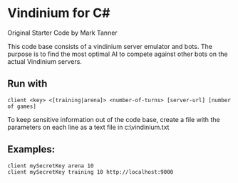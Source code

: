 # Vindinium for C#

Original Starter Code by Mark Tanner

This code base consists of a vindinium server emulator and bots. The purpose is to find the most optimal AI to compete against other bots on the actual Vindinium servers.


## Run with

    client <key> <[training|arena]> <number-of-turns> [server-url] [number of games]

To keep sensitive information out of the code base, create a file with the parameters on each line as a text file in c:\vindinium.txt

## Examples:

    client mySecretKey arena 10
    client mySecretKey training 10 http://localhost:9000